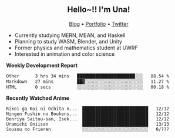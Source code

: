 <h2 align="center">
  Hello~!! I'm Una!
</h2>

<p align="center">
  <a href="https://anarchy.website/">Blog</a> &bull;
  <a href="https://una-ada.github.io/">Portfolio</a> &bull;
  <a href="https://twitter.com/xn__z7x">Twitter</a>
</p>

- Currently studying MERN, MEAN, and Haskell
- Planning to study WASM, Blender, and Unity
- Former physics and mathematics student at UWRF
- Interested in animation and color science

**Weekly Development Report**

<!--START_SECTION:waka-->

```txt
Other      3 hrs 34 mins   ██████████████████████░░░   88.54 %
Markdown   27 mins         ██▓░░░░░░░░░░░░░░░░░░░░░░   11.27 %
HTML       0 secs          ░░░░░░░░░░░░░░░░░░░░░░░░░   00.18 %
```

<!--END_SECTION:waka-->

**Recently Watched Anime**

<!-- RECENT-ANIME:START -->

    Rikei ga Koi ni Ochita n...  █████████████████████████   12/12
    Ningen Fushin no Boukens...  █████████████████████████   12/12
    Benriya Saitou-san, Isek...  █████████████████████████   12/12
    Uramichi Oniisan             █████████████████████████   13/13
    Sousou no Frieren            ░░░░░░░░░░░░░░░░░░░░░░░░░   0/???
<!-- RECENT-ANIME:END -->
